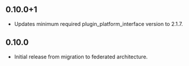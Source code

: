 ## 0.10.0+1

* Updates minimum required plugin_platform_interface version to 2.1.7.

## 0.10.0

* Initial release from migration to federated architecture.
